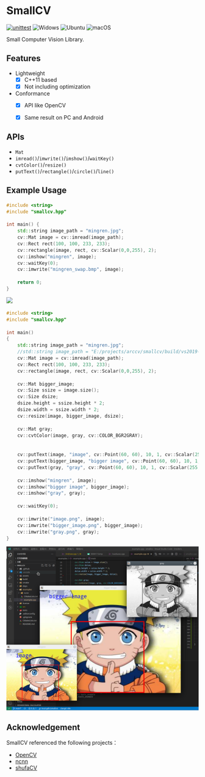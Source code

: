 # SmallCV

[![unittest](https://github.com/zchrissirhcz/smallcv/actions/workflows/unit_test.yml/badge.svg)](https://github.com/zchrissirhcz/smallcv/actions/workflows/unit_test.yml)
![Widows](https://img.shields.io/badge/Windows-gray?logo=windows&logoColor=blue)
![Ubuntu](https://img.shields.io/badge/Ubuntu-gray?logo=ubuntu)
![macOS](https://img.shields.io/badge/-macOS-333333?style=flat&logo=apple)

Small Computer Vision Library.

## Features
- Lightweight
    - [x] C++11 based
    - [x] Not including optimization
- Conformance
    - [x] API like OpenCV
    - [x] Same result on PC and Android


## APIs
- `Mat`
- `imread()`/`imwrite()`/`imshow()`/`waitKey()`
- `cvtColor()`/`resize()`
- `putText()`/`rectangle()`/`circle()`/`line()`

## Example Usage
```c++
#include <string>
#include "smallcv.hpp"

int main() {
    std::string image_path = "mingren.jpg";
    cv::Mat image = cv::imread(image_path);
    cv::Rect rect(100, 100, 233, 233);
    cv::rectangle(image, rect, cv::Scalar(0,0,255), 2);
    cv::imshow("mingren", image);
    cv::waitKey(0);
    cv::imwrite("mingren_swap.bmp", image);

    return 0;
}
```

![](assets/ncnn_simplepose_result.png)

```c++
#include <string>
#include "smallcv.hpp"

int main()
{
    std::string image_path = "mingren.jpg";
    //std::string image_path = "E:/projects/arccv/smallcv/build/vs2019-x64/mingren.jpg";
    cv::Mat image = cv::imread(image_path);
    cv::Rect rect(100, 100, 233, 233);
    cv::rectangle(image, rect, cv::Scalar(0,0,255), 2);
    
    cv::Mat bigger_image;
    cv::Size ssize = image.size();
    cv::Size dsize;
    dsize.height = ssize.height * 2;
    dsize.width = ssize.width * 2;
    cv::resize(image, bigger_image, dsize);

    cv::Mat gray;
    cv::cvtColor(image, gray, cv::COLOR_BGR2GRAY);
    

    cv::putText(image, "image", cv::Point(60, 60), 10, 1, cv::Scalar(255, 0, 0), 2);
    cv::putText(bigger_image, "bigger image", cv::Point(60, 60), 10, 1, cv::Scalar(255, 0, 0), 2);
    cv::putText(gray, "gray", cv::Point(60, 60), 10, 1, cv::Scalar(255, 0, 0), 2);

    cv::imshow("mingren", image);
    cv::imshow("bigger image", bigger_image);
    cv::imshow("gray", gray);

    cv::waitKey(0);

    cv::imwrite("image.png", image);
    cv::imwrite("bigger_image.png", bigger_image);
    cv::imwrite("gray.png", gray);
}
```
![](assets/smallcv_imshow_multiple_win_result.png)


## Acknowledgement

SmallCV referenced the following projects：

- [OpenCV](https://github.com/opencv/opencv)
- [ncnn](https://github.com/tencent/ncnn)
- [shufaCV](https://github.com/scarsty/shufaCV)

